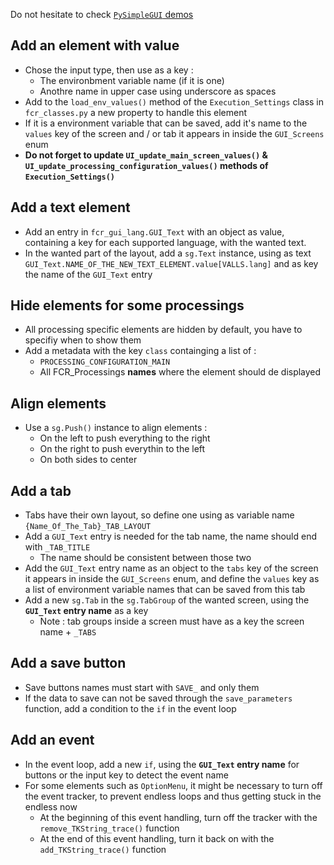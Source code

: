 
Do not hesitate to check [`PySimpleGUI` demos](https://github.com/PySimpleGUI/PySimpleGUI/blob/master/DemoPrograms/Demo_All_Elements.py)

## Add an element with value

* Chose the input type, then use as a key :
  * The environbment variable name (if it is one)
  * Anothre name in upper case using underscore as spaces
* Add to the `load_env_values()` method of the `Execution_Settings` class in `fcr_classes.py` a new property to handle this element
* If it is a environment variable that can be saved, add it's name to the `values` key of the screen and / or tab it appears in inside the `GUI_Screens` enum
* __Do not forget to update `UI_update_main_screen_values()` & `UI_update_processing_configuration_values()` methods of `Execution_Settings()`__

## Add a text element

* Add an entry in `fcr_gui_lang.GUI_Text` with an object as value, containing a key for each supported language, with the wanted text.
* In the wanted part of the layout, add a `sg.Text` instance, using as text `GUI_Text.NAME_OF_THE_NEW_TEXT_ELEMENT.value[VALLS.lang]` and as key the name of the `GUI_Text` entry

## Hide elements for some processings

* All processing specific elements are hidden by default, you have to specifiy when to show them
* Add a metadata with the key `class` containging a list of :
  * `PROCESSING_CONFIGURATION_MAIN`
  * All FCR_Processings __names__ where the element should de displayed

## Align elements

* Use a `sg.Push()` instance to align elements :
  * On the left to push everything to the right
  * On the right to push everythin to the left
  * On both sides to center

## Add a tab

* Tabs have their own layout, so define one using as variable name `{Name_Of_The_Tab}_TAB_LAYOUT`
* Add a `GUI_Text` entry is needed for the tab name, the name should end with `_TAB_TITLE`
  * The name should be consistent between those two
* Add the `GUI_Text` entry name as an object to the `tabs` key of the screen it appears in inside the `GUI_Screens` enum, and define the `values` key as a list of environment variable names that can be saved from this tab
* Add a new `sg.Tab` in the `sg.TabGroup` of the wanted screen, using the __`GUI_Text` entry name__ as a key
  * Note : tab groups inside a screen must have as a key the screen name + `_TABS`

## Add a save button

* Save buttons names must start with `SAVE_` and only them
* If the data to save can not be saved through the `save_parameters` function, add a condition to the `if` in the event loop

## Add an event

* In the event loop, add a new `if`, using the __`GUI_Text` entry name__ for buttons or the input key to detect the event name
* For some elements such as `OptionMenu`, it might be necessary to turn off the event tracker, to prevent endless loops and thus getting stuck in the endless now
  * At the beginning of this event handling, turn off the tracker with the `remove_TKString_trace()` function
  * At the end of this event handling, turn it back on with the `add_TKString_trace()` function

